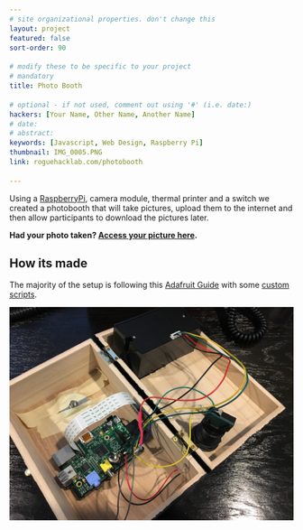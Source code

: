 ```yaml
---
# site organizational properties. don't change this
layout: project
featured: false
sort-order: 90

# modify these to be specific to your project
# mandatory
title: Photo Booth

# optional - if not used, comment out using '#' (i.e. date:)
hackers: [Your Name, Other Name, Another Name]
# date:
# abstract:
keywords: [Javascript, Web Design, Raspberry Pi]
thumbnail: IMG_0005.PNG
link: roguehacklab.com/photobooth

---
```


Using a [RaspberryPi](http://RaspberryPi.org), camera module, thermal printer and a switch we created a photobooth that will take pictures, upload them to the internet and then allow participants to download the pictures later.
<!-- more -->

__Had your photo taken? [Access your picture here](http://roguehacklab.com/photobooth/).__

## How its made

The majority of the setup is following this [Adafruit Guide](https://learn.adafruit.com/instant-camera-using-raspberry-pi-and-thermal-printer) with some [custom scripts](https://github.com/rogue-hack-lab/photobooth).

<img src="IMG_8679.JPG" class="u-max-full-width">